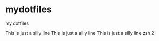 mydotfiles
==========

my  dotfiles

This is just a silly line
This is just a silly line
This is just a silly line zsh 2

